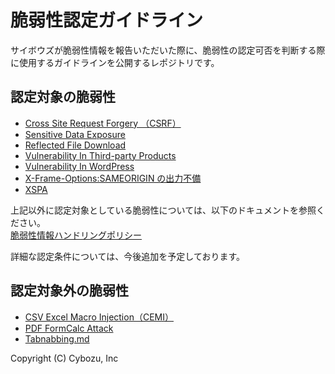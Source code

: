 脆弱性認定ガイドライン
====
サイボウズが脆弱性情報を報告いただいた際に、脆弱性の認定可否を判断する際に使用するガイドラインを公開するレポジトリです。  

## 認定対象の脆弱性
* [Cross Site Request Forgery （CSRF）](CSRF.md)
* [Sensitive Data Exposure](SensitiveDataExposure.md)
* [Reflected File Download](ReflectedFileDownload.md)
* [Vulnerability In Third-party Products](VulnerabilityInThird-partyProducts.md)
* [Vulnerability In WordPress](VulnerabilityInWordPress.md)
* [X-Frame-Options:SAMEORIGIN の出力不備](x-frame-options.md)
* [XSPA](XSPA.md)

上記以外に認定対象としている脆弱性については、以下のドキュメントを参照ください。  
[脆弱性情報ハンドリングポリシー](http://www.slideshare.net/cybozucommunity/ss-30074325/18)  

詳細な認定条件については、今後追加を予定しております。

## 認定対象外の脆弱性
* [CSV Excel Macro Injection（CEMI）](CEMI.md)
* [PDF FormCalc Attack](PDFFormCalcAttack.md)
* [Tabnabbing.md](Tabnabbing.md)

Copyright (C) Cybozu, Inc
